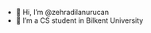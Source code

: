 - 👋 Hi, I’m @zehradilanurucan
- 👀 I’m a CS student in Bilkent University
<!---
zehradilanurucan/zehradilanurucan is a ✨ special ✨ repository because its `README.md` (this file) appears on your GitHub profile.
You can click the Preview link to take a look at your changes.
--->
